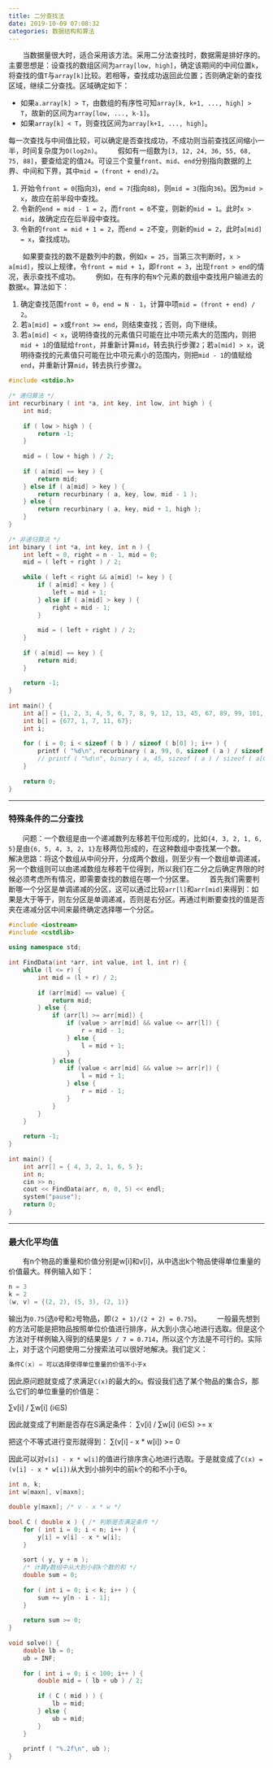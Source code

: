 ```yaml
---
title: 二分查找法
date: 2019-10-09 07:08:32
categories: 数据结构和算法
---
```

&emsp;&emsp;当数据量很大时，适合采用该方法。采用二分法查找时，数据需是排好序的。主要思想是：设查找的数组区间为`array[low, high]`，确定该期间的中间位置`k`，将查找的值`T`与`array[k]`比较。若相等，查找成功返回此位置；否则确定新的查找区域，继续二分查找。区域确定如下：

- 如果`a.array[k] > T`，由数组的有序性可知`array[k, k+1, ..., high] > T`，故新的区间为`array[low, ..., k-1]`。
- 如果`array[k] < T`，则查找区间为`array[k+1, ..., high]`。

每一次查找与中间值比较，可以确定是否查找成功，不成功则当前查找区间缩小一半，时间复杂度为`O(log2n)`。
&emsp;&emsp;假如有一组数为`[3, 12, 24, 36, 55, 68, 75, 88]`，要查给定的值`24`。可设三个变量`front`、`mid`、`end`分别指向数据的上界、中间和下界，其中`mid = (front + end)/2`。

1. 开始令`front = 0`(指向`3`)，`end = 7`(指向`88`)，则`mid = 3`(指向`36`)。因为`mid > x`，故应在前半段中查找。
2. 令新的`end = mid - 1 = 2`，而`front = 0`不变，则新的`mid = 1`。此时`x > mid`，故确定应在后半段中查找。
3. 令新的`front = mid + 1 = 2`，而`end = 2`不变，则新的`mid = 2`，此时`a[mid] = x`，查找成功。

&emsp;&emsp;如果要查找的数不是数列中的数，例如`x = 25`，当第三次判断时，`x > a[mid]`，按以上规律，令`front = mid + 1`，即`front = 3`，出现`front > end`的情况，表示查找不成功。
&emsp;&emsp;例如，在有序的有`N`个元素的数组中查找用户输进去的数据`x`。算法如下：

1. 确定查找范围`front = 0`，`end = N - 1`，计算中项`mid = (front + end) / 2`。
2. 若`a[mid] = x`或`front >= end`，则结束查找；否则，向下继续。
3. 若`a[mid] < x`，说明待查找的元素值只可能在比中项元素大的范围内，则把`mid + 1`的值赋给`front`，并重新计算`mid`，转去执行步骤`2`；若`a[mid] > x`，说明待查找的元素值只可能在比中项元素小的范围内，则把`mid - 1`的值赋给`end`，并重新计算`mid`，转去执行步骤`2`。

``` cpp
#include <stdio.h>
​
/* 递归算法 */
int recurbinary ( int *a, int key, int low, int high ) {
    int mid;
​
    if ( low > high ) {
        return -1;
    }
​
    mid = ( low + high ) / 2;
​
    if ( a[mid] == key ) {
        return mid;
    } else if ( a[mid] > key ) {
        return recurbinary ( a, key, low, mid - 1 );
    } else {
        return recurbinary ( a, key, mid + 1, high );
    }
}
​
/* 非递归算法 */
int binary ( int *a, int key, int n ) {
    int left = 0, right = n - 1, mid = 0;
    mid = ( left + right ) / 2;
​
    while ( left < right && a[mid] != key ) {
        if ( a[mid] < key ) {
            left = mid + 1;
        } else if ( a[mid] > key ) {
            right = mid - 1;
        }
​
        mid = ( left + right ) / 2;
    }
​
    if ( a[mid] == key ) {
        return mid;
    }
​
    return -1;
}
​
int main() {
    int a[] = {1, 2, 3, 4, 5, 6, 7, 8, 9, 12, 13, 45, 67, 89, 99, 101, 111, 123, 134, 565, 677};
    int b[] = {677, 1, 7, 11, 67};
    int i;
​
    for ( i = 0; i < sizeof ( b ) / sizeof ( b[0] ); i++ ) {
        printf ( "%d\n", recurbinary ( a, 99, 0, sizeof ( a ) / sizeof ( a[0] ) - 1 ) );
        // printf ( "%d\n", binary ( a, 45, sizeof ( a ) / sizeof ( a[0] ) ) );
    }
​
    return 0;
}
```

---

### 特殊条件的二分查找

&emsp;&emsp;问题：一个数组是由一个递减数列左移若干位形成的，比如`{4, 3, 2, 1, 6, 5}`是由`{6, 5, 4, 3, 2, 1}`左移两位形成的，在这种数组中查找某一个数。
&emsp;&emsp;解决思路：将这个数组从中间分开，分成两个数组，则至少有一个数组单调递减，另一个数组则可以由递减数组左移若干位得到，所以我们在二分之后确定界限的时候必须考虑所有情况，即需要查找的数组在哪一个分区里。
&emsp;&emsp;首先我们需要判断哪一个分区是单调递减的分区，这可以通过比较`arr[l]`和`arr[mid]`来得到：如果是大于等于，则左分区是单调递减，否则是右分区。再通过判断要查找的值是否夹在递减分区中间来最终确定选择哪一个分区。

``` cpp
#include <iostream>
#include <cstdlib>
​
using namespace std;
​
int FindData(int *arr, int value, int l, int r) {
    while (l <= r) {
        int mid = (l + r) / 2;
​
        if (arr[mid] == value) {
            return mid;
        } else {
            if (arr[l] >= arr[mid]) {
                if (value > arr[mid] && value <= arr[l]) {
                    r = mid - 1;
                } else {
                    l = mid + 1;
                }
            } else {
                if (value < arr[mid] && value >= arr[r]) {
                    l = mid + 1;
                } else {
                    r = mid - 1;
                }
            }
        }
    }
​
    return -1;
}
​
int main() {
    int arr[] = { 4, 3, 2, 1, 6, 5 };
    int n;
    cin >> n;
    cout << FindData(arr, n, 0, 5) << endl;
    system("pause");
    return 0;
}
```

---

### 最大化平均值

&emsp;&emsp;有n个物品的重量和价值分别是w[i]和v[i]，从中选出k个物品使得单位重量的价值最大。样例输入如下：

``` cpp
n = 3
k = 2
(w, v) = {(2, 2), (5, 3), (2, 1)}
```

输出为`0.75`(选`0`号和`2`号物品，即`(2 + 1)/(2 + 2) = 0.75`)。
&emsp;&emsp;一般最先想到的方法可能是把物品按照单位价值进行排序，从大到小贪心地进行选取。但是这个方法对于样例输入得到的结果是`5 / 7 = 0.714`，所以这个方法是不可行的。实际上，对于这个问题使用二分搜索法可以很好地解决。我们定义：

``` cpp
条件C(x) = 可以选择使得单位重量的价值不小于x
```

因此原问题就变成了求满足`C(x)`的最大的`x`。假设我们选了某个物品的集合$S$，那么它们的单位重量的价值是：


∑v[i] / ∑w[i] (i∈S)

因此就变成了判断是否存在S满足条件：
∑v[i] / ∑w[i] (i∈S) >= x

把这个不等式进行变形就得到：
∑(v[i] - x * w[i]) >= 0

因此可以对`v[i] - x * w[i]`的值进行排序贪心地进行选取。于是就变成了`C(x) = (v[i] - x * w[i])`从大到小排列中的前`k`个的和不小于`0`。

``` cpp
int n, k;
int w[maxn], v[maxn];
​
double y[maxn]; /* v - x * w */
​
bool C ( double x ) { /* 判断是否满足条件 */
    for ( int i = 0; i < n; i++ ) {
        y[i] = v[i] - x * w[i];
    }
​
    sort ( y, y + n );
    /* 计算y数组中从大到小前k个数的和 */
    double sum = 0;
​
    for ( int i = 0; i < k; i++ ) {
        sum += y[n - i - 1];
    }
​
    return sum >= 0;
}
​
void solve() {
    double lb = 0;
    ub = INF;
​
    for ( int i = 0; i < 100; i++ ) {
        double mid = ( lb + ub ) / 2;
​
        if ( C ( mid ) ) {
            lb = mid;
        } else {
            ub = mid;
        }
    }
​
    printf ( "%.2f\n", ub );
}
```